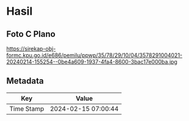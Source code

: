 # Hasil

## Foto C Plano

https://sirekap-obj-formc.kpu.go.id/e686/pemilu/ppwp/35/78/29/10/04/3578291004021-20240214-155254--0be4a609-1937-4fa4-8600-3bac17e000ba.jpg


## Metadata

| Key        | Value               |
| ---------- | ------------------- |
| Time Stamp | 2024-02-15 07:00:44 |




